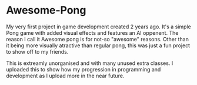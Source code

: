 # Awesome-Pong
My very first project in game development created 2 years ago. It's a simple Pong game with added visual effects and features an AI oppenent. The reason I call it Awesome pong is for not-so "awesome" reasons. Other than it being more visually atractive than regular pong, this was just a fun project to show off to my friends.

This is extreamly unorganised and with many unused extra classes.
I uploaded this to show how my progression in programming and development as I upload more in the near future.
